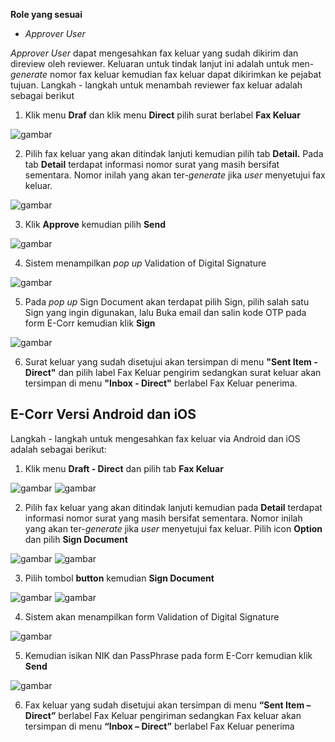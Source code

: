 **Role yang sesuai**

- *Approver User*

*Approver User* dapat mengesahkan fax keluar yang sudah dikirim dan direview oleh reviewer. Keluaran untuk tindak lanjut ini adalah untuk men-*generate* nomor fax keluar kemudian fax keluar dapat dikirimkan ke pejabat tujuan. Langkah - langkah untuk menambah reviewer fax keluar adalah sebagai berikut

1. Klik menu **Draf** dan klik menu **Direct** pilih surat berlabel **Fax Keluar**

![gambar](FaxKeluar/FK_Web/FK14.png)

2. Pilih fax keluar yang akan ditindak lanjuti kemudian pilih tab **Detail.** Pada tab **Detail** terdapat informasi nomor surat yang masih bersifat sementara. Nomor inilah yang akan ter-*generate* jika *user* menyetujui fax keluar.

![gambar](FaxKeluar/FK_Web/FK15.png)

3. Klik **Approve** kemudian pilih **Send**

![gambar](FaxKeluar/FK_Web/FK32.png)

4. Sistem menampilkan *pop up* Validation of Digital Signature

![gambar](FaxKeluar/FK_Web/FK30.png)

5. Pada *pop up* Sign Document akan terdapat pilih Sign, pilih salah satu Sign yang ingin digunakan, lalu Buka email dan salin kode OTP pada form E-Corr kemudian klik **Sign**

![gambar](FaxKeluar/FK_Web/FK30.png)

6. Surat keluar yang sudah disetujui akan tersimpan di menu **"Sent Item - Direct"** dan pilih label Fax Keluar pengirim sedangkan surat keluar akan tersimpan di menu **"Inbox - Direct"** berlabel Fax Keluar penerima.



## **E-Corr Versi Android dan iOS**

Langkah - langkah untuk mengesahkan fax keluar via Android dan iOS adalah sebagai berikut:

1. Klik menu **Draft - Direct** dan pilih tab **Fax Keluar**

![gambar](FaxKeluar/FK_Android/NomorFK/02A01.png) ![gambar](FaxKeluar/FK_Android/NomorFK/02A02.png) 

2. Pilih fax keluar yang akan ditindak lanjuti kemudian pada **Detail** terdapat informasi nomor surat yang masih bersifat sementara. Nomor inilah yang akan ter-_generate_ jika _user_ menyetujui fax keluar. Pilih icon **Option** dan pilih **Sign Document**

![gambar](FaxKeluar/FK_Android/NomorFK/02A04.png) ![gambar](FaxKeluar/FK_Android/NomorFK/02A05.png)  

3. Pilih tombol **button** kemudian **Sign Document**
   
![gambar](FaxKeluar/FK_Android/NomorFK/02A06.png) ![gambar](FaxKeluar/FK_Android/NomorFK/02A07.png) 

4. Sistem akan menampilkan form Validation of Digital Signature
   
![gambar](FaxKeluar/FK_Android/NomorFK/02A08.png)

5. Kemudian isikan NIK dan PassPhrase pada form E-Corr kemudian klik **Send**
   
![gambar](FaxKeluar/FK_Android/NomorFK/02A09.png)

6. Fax keluar yang sudah disetujui akan tersimpan di menu **“Sent Item – Direct”** berlabel Fax Keluar pengiriman sedangkan Fax keluar akan tersimpan di menu **“Inbox – Direct”** berlabel Fax Keluar penerima


